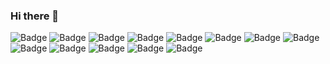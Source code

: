 ### Hi there 👋

![Badge](https://img.shields.io/badge/-Javascript-000000?style=for-the-badge&logo=javascript)
![Badge](https://img.shields.io/badge/-Typescript-000000?style=for-the-badge&logo=typescript)
![Badge](https://img.shields.io/badge/-Python-000000?style=for-the-badge&logo=python)
![Badge](https://img.shields.io/badge/-PHP-000000?style=for-the-badge&logo=php)
![Badge](https://img.shields.io/badge/-Elixir-000000?style=for-the-badge&logo=elixir)
![Badge](https://img.shields.io/badge/-ReactJS-000000?style=for-the-badge&logo=react)
![Badge](https://img.shields.io/badge/-Express-000000?style=for-the-badge&logo=express)
![Badge](https://img.shields.io/badge/-NextJS-000000?style=for-the-badge&logo=nextjs)
![Badge](https://img.shields.io/badge/-MongoDB-000000?style=for-the-badge&logo=mongodb)
![Badge](https://img.shields.io/badge/-Firebase-000000?style=for-the-badge&logo=firebase)
![Badge](https://img.shields.io/badge/-Flask-000000?style=for-the-badge&logo=flask)
![Badge](https://img.shields.io/badge/-Laravel-000000?style=for-the-badge&logo=laravel)
![Badge](https://img.shields.io/badge/-Elasticsearch-000000?style=for-the-badge&logo=elasticsearch)

<!--
**gmendes0/gmendes0** is a ✨ _special_ ✨ repository because its `README.md` (this file) appears on your GitHub profile.

Here are some ideas to get you started:

- 🔭 I’m currently working on ...
- 🌱 I’m currently learning ...
- 👯 I’m looking to collaborate on ...
- 🤔 I’m looking for help with ...
- 💬 Ask me about ...
- 📫 How to reach me: ...
- 😄 Pronouns: ...
- ⚡ Fun fact: ...
-->

